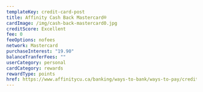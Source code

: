 ```yaml
---
templateKey: credit-card-post
title: Affinity Cash Back Mastercard®
cardImage: /img/cash-back-mastercard0.jpg
creditScore: Excellent
fee: 0
feeOptions: nofees
network: Mastercard
purchaseInterest: "19.90"
balanceTranferFees: ""
userCategory: personal
cardCategory: rewards
rewardType: points
href: https://www.affinitycu.ca/banking/ways-to-bank/ways-to-pay/credit-cards/personal-credit-cards
---
```

